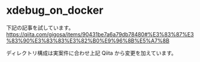 # xdebug_on_docker

下記の記事を試しています。
https://qiita.com/gigosa/items/90431be7a6a79db78480#%E3%83%87%E3%83%90%E3%83%83%E3%82%B0%E9%96%8B%E5%A7%8B

ディレクトリ構成は実案件に合わせ上記 Qiita から変更を加えています。
